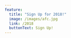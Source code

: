 ```yaml
---
feature:
  title: "Sign Up for 2018!"
  image: /images/afc.jpg
  link: /2018
  buttonText: Sign Up!
---
```

